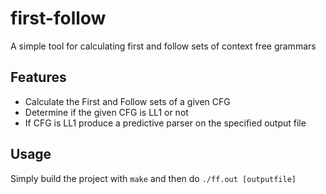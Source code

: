 # first-follow
A simple tool for calculating first and follow sets of context free grammars

## Features
* Calculate the First and Follow sets of a given CFG
* Determine if the given CFG is LL1 or not
* If CFG is LL1 produce a predictive parser on the specified output file

## Usage
Simply build the project with `make` and then do `./ff.out [outputfile]`
